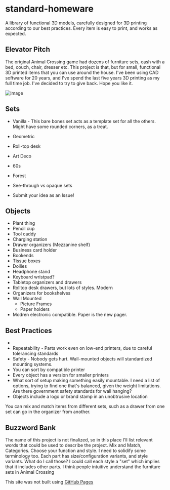 # standard-homeware
A library of functional 3D models, carefully designed for 3D printing according to our best practices. Every item is easy to print, and works as expected.

## Elevator Pitch
The original Animal Crossing game had dozens of furniture sets, eash with a bed, couch, chair, dresser etc. This project is that, but for small, functional 3D printed items that you can use around the house. I've been using CAD software for 20 years, and I've spend the last five years 3D printing as my full time job. I've decided to try to give back. Hope you like it.

![image](https://github.com/nathangineer/standard-homeware/assets/26797863/1f46f934-0c8f-45b6-9945-6aa1b74b5051)

## Sets
- Vanilla - This bare bones set acts as a template set for all the others. Might have some rounded corners, as a treat.

- Geometric
- Roll-top desk
- Art Deco
- 60s
- Forest
- See-through vs opaque sets
- Submit your idea as an Issue!

## Objects
- Plant thing
- Pencil cup
- Tool caddy
- Charging station
- Drawer organizers (Mezzanine shelf)
- Business card holder
- Bookends
- Tissue boxes
- Doilies
- Headphone stand
- Keyboard wristpad?
- Tabletop organizers and drawers
- Rolltop desk drawers, but lots of styles. Modern
- Organizers for bookshelves
- Wall Mounted
  - Picture Frames
  - Paper holders
- Modren electronic compatible. Paper is the new pager.

## Best Practices
-
- Repeatability - Parts work even on low-end printers, due to careful tolerancing standards
- Safety - Nobody gets hurt. Wall-mounted objects will standardized mounting systems. 
- You can sort by compatible printer
- Every object has a version for smaller printers
- What sort of setup making something easily mountable. I need a list of options, trying to find one that's balanced, given the weight limitations. Are there government safety standards for wall hanging?
- Objects include a logo or brand stamp in an unobtrusive location

You can mix and match items from different sets, such as a drawer from one set can go in the organizer from another.


## Buzzword Bank
The name of this project is not finalized, so in this place I'll list relevant words that could be used to describe the project. Mix and Match, Categories. Choose your function and style. I need to solidify some terminology too. Each part has size/configuration variants, and style variants. What do I call those? I could call each style a "set" which implies that it includes other parts. I think people intuitive understand the furniture sets in Animal Crossing

This site was not built using [GitHub Pages](https://pages.github.com/)
